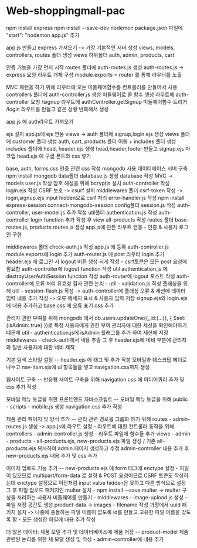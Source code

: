 # Web-shoppingmall-pac

npm install express npm install --save-dev nodemon package.json 파일에 "start": "nodemon app.js" 추가

app.js 만들고 express 가져오기 -> 가장 기본적인 서버 생성 views, models, controllers, routes 폴더 생성 views 하위폴더 auth, admin, products, cart

인증 기능을 가장 먼저 시작 routes 폴더에 auth-routes.js 생성 auth-routes.js -> express 요청 라우트 개체 구성 module.exports = router 를 통해 라우터를 노출

MVC 패턴을 하기 위해 라우터에 오는 미들웨어함수를 컨트롤러를 만들어서 사용 controllers 폴더에 auth-controller.js 생성 미들웨어로 쓸 함수 생성 라우트에 auth-controller 요청 /signup 라우트에 authController.getSignup 미들웨어함수 트리거 /login 라우트를 만들고 같은 상황 반복해서 생성

app.js 에 auth라우트 가져오기

ejs 설치 app.js에 ejs 연동 views -> auth 폴더에 signup,login.ejs 생성 views 폴더에 customer 폴더 생성 auth, cart, products 폴더 이동 + includes 폴더 생성 includes 폴더에 head, header.ejs 생성 head,header,footer 만들고 signup.ejs 마크업 head.ejs 에 구글 폰트와 css 넣기

base, auth, forms.css 인증 관련 css 작성 mongodb 사용 데이터베이스 서버 구축 npm install mongodb data폴더 database.js 생성 database 작성 MVC -> models user.js 작성 암호 해싱을 위해 bcryptjs 설치 auth-controller 작성 login.ejs 작성 CSRF 보호 -> csurf 설치 middlewares 폴더 csrf-token 작성 -> login,signup.ejs input hidden으로 csrf 처리 error-handler.js 작성 npm install express-session connect-mongodb-session config폴더 session.js 작성 auth-controller, user-model.js 추가 작성 util폴더 authentication.js 작성 auth-controller login function 추가 작성 후 view all-products 작성 routes 폴더 base-routes.js, products.routes.js 생성 app.js에 만든 라우트 연동 - 인증 & 사용자 로그인 구현

middlewares 폴더 check-auth.js 작성 app.js 에 등록 auth-controller.js module.exports에 login 추가 auth-router.js 에 post 라우터 login 추가 header.ejs 에 로그인 시 logout 버튼 생성 되게 작성 - csrf토큰은 모든 post 요청에 필요함 auth-controller에 logout function 작성 util authentication.js 에 destroyUserAuthSession function 작성 auth-router에 logout 포스트 작성 auth-controller에 오류 처리 유효성 검사 관련 논리 - util - validation.js 작성
플래싱을 위해 util - session-flash.js 작성 -> auth-controller에 플래싱 오류 & 세션에 데이터 입력 내용 추가 작성 -> 오류 메세지 표시 & 사용자 입력 저장
signup.ejs와 login.ejs에 내용 추가하고 base.css 에 오류 표기 css 추가

관리자 권한 부여를 위해 mongodb 에서 db.users.updateOne({\_id:(...)}, { $set: {isAdmin: true} })로 특정 사용자에게 권한 부여
관리자에 대한 세션을 확인해야하기 떄문에 util - authentication.js에 isAdmin 플래그를 추가 하여 세션에 저장
middlewares - check-auth에서 내용 추출
그 후 header.ejs에 네비 부분에 관리자와 일반 사용자에 대한 네비 제작

기본 탐색 스타일 설정 -- header.ejs 에 태그 및 추가 작성
모바일과 데스크탑 헤더로 나누고 nav-item.ejs에 ul 항목들을 넣고 navigation.css까지 생성

웹사이트 구축 -- 반응형 사이트 구축을 위해 navigation.css 에 미디어쿼리 추가 및 css 추가 작성

모바일 메뉴 토글을 위한 프론트엔드 자바스크립트 --
모바일 메뉴 토글을 위해 public - scripts - mobile.js 생성
navigation.css 추가 작성

제품 관리 페이지 및 양식 추가 -- 관리 관련 경로를 그룹화 하기 위해 routes - admin-routes.js 생성 -> app.js에 라우트 설정 - 라우트에 대한 컨트롤러 동작을 위해 controllers - admin-controller.js 생성 - 라우트 파일에 함수들 추가
views - admin - products - all-products.ejs, new-products.ejs 파일 생성 / 기존 all-products.ejs 복사하여 admin 페이지 생성하고 수정
admin-controller 내용 추가 후 new-products.ejs 내용 추가 및 css 추가

이미지 업로드 기능 추가 -- new-products.ejs 에 form 태그에 enctype 설정 - 파일이 있으므로 multipart/form-data 로 설정 & POST 요청이므로 CSRF 토큰도 작성하는데 enctype 설정으로 이전처럼 input value hidden은 못하고 다른 방식으로 설정
그 후 파일 업로드 패키지인 multer 설치 - npm install --save multer -> multer 구성을 처리하는 사용자 미들웨어를 만들기 - middlewares - image-upload.js 생성 - 파일 저장 공간도 생성 product-data -> images - filename 작성 과정에서 uuid 패키지 설치 -> 나중에 충돌하는 파일 이름이 없도록 id를 만들고 고유한 파일 이름을 갖도록 함 - 모든 생성한 파일에 내용 추가 작성

더 많은 데이터: 제품 모델 추가 및 데이터베이스에 제품 저장 --
product-model 제품 관련된 논리를 위한 새 모델 생성 및 작성 - admin-controller에 내용 추가
